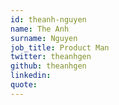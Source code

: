 ```yaml
---
id: theanh-nguyen
name: The Anh
surname: Nguyen
job_title: Product Man
twitter: theanhgen
github: theanhgen
linkedin: 
quote:
---
```

